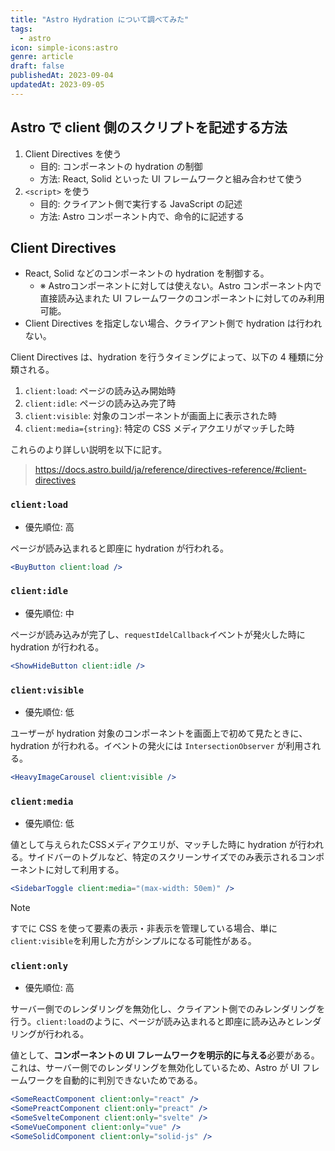 ```yaml
---
title: "Astro Hydration について調べてみた"
tags:
  - astro
icon: simple-icons:astro
genre: article
draft: false
publishedAt: 2023-09-04
updatedAt: 2023-09-05
---
```


## Astro で client 側のスクリプトを記述する方法

1. Client Directives を使う
   - 目的: コンポーネントの hydration の制御
   - 方法: React, Solid といった UI フレームワークと組み合わせて使う
2. `<script>` を使う
   - 目的: クライアント側で実行する JavaScript の記述
   - 方法: Astro コンポーネント内で、命令的に記述する

## Client Directives

- React, Solid などのコンポーネントの hydration を制御する。
  - ※ Astroコンポーネントに対しては使えない。Astro コンポーネント内で直接読み込まれた UI フレームワークのコンポーネントに対してのみ利用可能。
- Client Directives を指定しない場合、クライアント側で hydration は行われない。

Client Directives は、hydration を行うタイミングによって、以下の 4 種類に分類される。

1. `client:load`: ページの読み込み開始時
2. `client:idle`: ページの読み込み完了時
3. `client:visible`: 対象のコンポーネントが画面上に表示された時
4. `client:media={string}`: 特定の CSS メディアクエリがマッチした時

これらのより詳しい説明を以下に記す。

> <https://docs.astro.build/ja/reference/directives-reference/#client-directives>

### `client:load`

- 優先順位: 高

ページが読み込まれると即座に hydration が行われる。

```jsx
<BuyButton client:load />
```

### `client:idle`

- 優先順位: 中

ページが読み込みが完了し、`requestIdelCallback`イベントが発火した時に hydration が行われる。

```jsx
<ShowHideButton client:idle />
```

### `client:visible`

- 優先順位: 低

ユーザーが hydration 対象のコンポーネントを画面上で初めて見たときに、hydration が行われる。イベントの発火には `IntersectionObserver` が利用される。

```jsx
<HeavyImageCarousel client:visible />
```

### `client:media`

- 優先順位: 低

値として与えられたCSSメディアクエリが、マッチした時に hydration が行われる。サイドバーのトグルなど、特定のスクリーンサイズでのみ表示されるコンポーネントに対して利用する。

```jsx
<SidebarToggle client:media="(max-width: 50em)" />
```

> [!note]
> すでに CSS を使って要素の表示・非表示を管理している場合、単に`client:visible`を利用した方がシンプルになる可能性がある。

### `client:only`

- 優先順位: 高

サーバー側でのレンダリングを無効化し、クライアント側でのみレンダリングを行う。`client:load`のように、ページが読み込まれると即座に読み込みとレンダリングが行われる。

値として、**コンポーネントの UI フレームワークを明示的に与える**必要がある。これは、サーバー側でのレンダリングを無効化しているため、Astro が UI フレームワークを自動的に判別できないためである。

```jsx
<SomeReactComponent client:only="react" />
<SomePreactComponent client:only="preact" />
<SomeSvelteComponent client:only="svelte" />
<SomeVueComponent client:only="vue" />
<SomeSolidComponent client:only="solid-js" />
```
